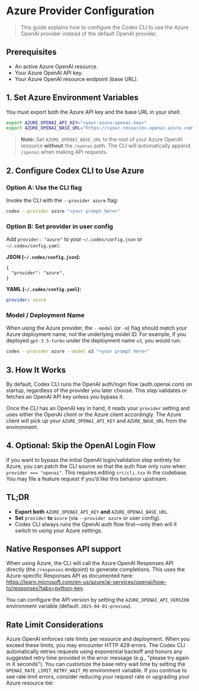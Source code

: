 # Azure Provider Configuration

> This guide explains how to configure the Codex CLI to use the Azure OpenAI provider instead of the default OpenAI provider.

## Prerequisites

- An active Azure OpenAI resource.
- Your Azure OpenAI API key.
- Your Azure OpenAI resource endpoint (base URL).

## 1. Set Azure Environment Variables

You must export both the Azure API key and the base URL in your shell:

```bash
export AZURE_OPENAI_API_KEY="<your-azure-openai-key>"
export AZURE_OPENAI_BASE_URL="https://<your-resource>.openai.azure.com"
```

> **Note:** Set `AZURE_OPENAI_BASE_URL` to the root of your Azure OpenAI resource **without** the `/openai` path. The CLI will automatically append `/openai` when making API requests.

## 2. Configure Codex CLI to Use Azure

### Option A: Use the CLI flag

Invoke the CLI with the `--provider azure` flag:

```bash
codex --provider azure "<your prompt here>"
```

### Option B: Set provider in user config

Add `provider: "azure"` to your `~/.codex/config.json` or `~/.codex/config.yaml`:

**JSON (`~/.codex/config.json`):**

```jsonc
{
  "provider": "azure",
}
```

**YAML (`~/.codex/config.yaml`):**

```yaml
provider: azure
```

### Model / Deployment Name

When using the Azure provider, the `--model` (or `-m`) flag should match your Azure deployment name, not the underlying model ID. For example, if you deployed `gpt-3.5-turbo` under the deployment name `o3`, you would run:

```bash
codex --provider azure --model o3 "<your prompt here>"
```

## 3. How It Works

By default, Codex CLI runs the OpenAI auth/login flow (auth.openai.com) on startup, regardless of the provider you later choose. This step validates or fetches an OpenAI API key unless you bypass it.

Once the CLI has an OpenAI key in hand, it reads your `provider` setting and uses either the OpenAI client or the Azure client accordingly. The Azure client will pick up your `AZURE_OPENAI_API_KEY` and `AZURE_BASE_URL` from the environment.

## 4. Optional: Skip the OpenAI Login Flow

If you want to bypass the initial OpenAI login/validation step entirely for Azure, you can patch the CLI source so that the auth flow only runs when `provider === "openai"`. This requires editing `src/cli.tsx` in the codebase. You may file a feature request if you’d like this behavior upstream.

## TL;DR

- **Export both** `AZURE_OPENAI_API_KEY` **and** `AZURE_OPENAI_BASE_URL`.
- **Set** `provider` **to** `azure` (via `--provider azure` or user config).
- Codex CLI always runs the OpenAI auth flow first—only then will it switch to using your Azure settings.

## Native Responses API support

When using Azure, the CLI will call the Azure OpenAI Responses API directly (the `/responses` endpoint) to generate completions. This uses the Azure-specific Responses API as documented here: https://learn.microsoft.com/en-us/azure/ai-services/openai/how-to/responses?tabs=python-key.

You can configure the API version by setting the `AZURE_OPENAI_API_VERSION` environment variable (default: `2025-04-01-preview`).

## Rate Limit Considerations

Azure OpenAI enforces rate limits per resource and deployment. When you exceed these limits, you may encounter HTTP 429 errors. The Codex CLI automatically retries requests using exponential backoff and honors any suggested retry time provided in the error message (e.g., "please try again in X seconds"). You can customize the base retry wait time by setting the `OPENAI_RATE_LIMIT_RETRY_WAIT_MS` environment variable. If you continue to see rate limit errors, consider reducing your request rate or upgrading your Azure resource tier.
